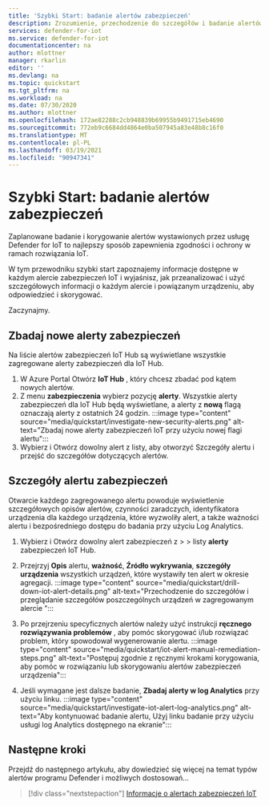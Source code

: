 ```yaml
---
title: 'Szybki Start: badanie alertów zabezpieczeń'
description: Zrozumienie, przechodzenie do szczegółów i badanie alertów zabezpieczeń usługi Defender na urządzeniach IoT.
services: defender-for-iot
ms.service: defender-for-iot
documentationcenter: na
author: mlottner
manager: rkarlin
editor: ''
ms.devlang: na
ms.topic: quickstart
ms.tgt_pltfrm: na
ms.workload: na
ms.date: 07/30/2020
ms.author: mlottner
ms.openlocfilehash: 172ae82288c2cb948839b69955b9491715eb4690
ms.sourcegitcommit: 772eb9c6684dd4864e0ba507945a83e48b8c16f0
ms.translationtype: MT
ms.contentlocale: pl-PL
ms.lasthandoff: 03/19/2021
ms.locfileid: "90947341"
---
```

# <a name="quickstart-investigate-security-alerts"></a>Szybki Start: badanie alertów zabezpieczeń

Zaplanowane badanie i korygowanie alertów wystawionych przez usługę Defender for IoT to najlepszy sposób zapewnienia zgodności i ochrony w ramach rozwiązania IoT.

W tym przewodniku szybki start zapoznajemy informacje dostępne w każdym alercie zabezpieczeń IoT i wyjaśnisz, jak przeanalizować i użyć szczegółowych informacji o każdym alercie i powiązanym urządzeniu, aby odpowiedzieć i skorygować. 

Zaczynajmy. 


## <a name="investigate-new-security-alerts"></a>Zbadaj nowe alerty zabezpieczeń

Na liście alertów zabezpieczeń IoT Hub są wyświetlane wszystkie zagregowane alerty zabezpieczeń dla IoT Hub. 

1. W Azure Portal Otwórz **IoT Hub** , który chcesz zbadać pod kątem nowych alertów.
1. Z menu **zabezpieczenia** wybierz pozycję **alerty**. Wszystkie alerty zabezpieczeń dla IoT Hub będą wyświetlane, a alerty z **nową** flagą oznaczają alerty z ostatnich 24 godzin.
:::image type="content" source="media/quickstart/investigate-new-security-alerts.png" alt-text="Zbadaj nowe alerty zabezpieczeń IoT przy użyciu nowej flagi alertu":::
1. Wybierz i Otwórz dowolny alert z listy, aby otworzyć Szczegóły alertu i przejść do szczegółów dotyczących alertów. 

## <a name="security-alert-details"></a>Szczegóły alertu zabezpieczeń

Otwarcie każdego zagregowanego alertu powoduje wyświetlenie szczegółowych opisów alertów, czynności zaradczych, identyfikatora urządzenia dla każdego urządzenia, które wyzwoliły alert, a także ważności alertu i bezpośredniego dostępu do badania przy użyciu Log Analytics. 

1. Wybierz i Otwórz dowolny alert zabezpieczeń z   >    >  listy **alerty** zabezpieczeń IoT Hub. 
1. Przejrzyj **Opis** alertu, **ważność**, **Źródło wykrywania**, **szczegóły urządzenia** wszystkich urządzeń, które wystawiły ten alert w okresie agregacji.
:::image type="content" source="media/quickstart/drill-down-iot-alert-details.png" alt-text="Przechodzenie do szczegółów i przeglądanie szczegółów poszczególnych urządzeń w zagregowanym alercie "::: 
1. Po przejrzeniu specyficznych alertów należy użyć instrukcji **ręcznego rozwiązywania problemów** , aby pomóc skorygować i/lub rozwiązać problem, który spowodował wygenerowanie alertu. 
:::image type="content" source="media/quickstart/iot-alert-manual-remediation-steps.png" alt-text="Postępuj zgodnie z ręcznymi krokami korygowania, aby pomóc w rozwiązaniu lub skorygowaniu alertów zabezpieczeń urządzenia":::

1. Jeśli wymagane jest dalsze badanie, **Zbadaj alerty w log Analytics** przy użyciu linku. 
:::image type="content" source="media/quickstart/investigate-iot-alert-log-analytics.png" alt-text="Aby kontynuować badanie alertu, Użyj linku badanie przy użyciu usługi log Analytics dostępnego na ekranie":::

## <a name="next-steps"></a>Następne kroki

Przejdź do następnego artykułu, aby dowiedzieć się więcej na temat typów alertów programu Defender i możliwych dostosowań...

> [!div class="nextstepaction"]
> [Informacje o alertach zabezpieczeń IoT](concept-security-alerts.md)

